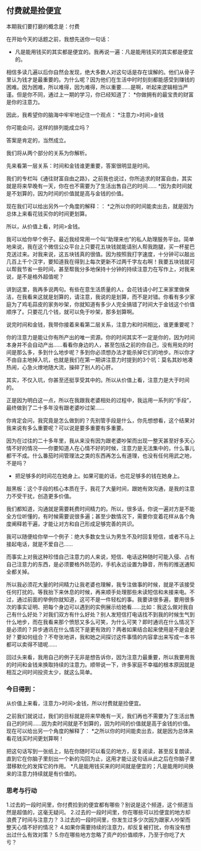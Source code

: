 ## 付费就是捡便宜

本期我们要打磨的概念是：付费

在开始今天的话题之前，我想先送你一句话：
* 凡是能用钱买的其实都是便宜的。我再说一遍：凡是能用钱买的其实都是便宜的。

相信多读几遍以后你自然会发现，绝大多数人对这句话是存在误解的。他们从骨子里认为钱才是最重要的。为什么呢？因为他们在生活中时时刻刻都能感受到赚钱的困难。因为困难，所以难得，因为难得，所以重要……是啊，听起来逻辑相当严谨。但是你不同，通过上一期的学习，你已经知道了：
*你做拥有的最宝贵的财富是你的注意力。

因此，我希望你的脑海中牢牢地记住一个观点：
*注意力>时间>金钱

你可能会问，这样的排列能成立吗？

答案是肯定的，当然成立。

我们将从两个部分的关系为你解析。

先来看第一层关系：时间和金钱谁更重要，答案很明显是时间。

我们的专栏叫《通往财富自由之路》，之前我也说过，你所追求的财富自由，其实就是将来早晚有一天，你在也不需要为了生活出售自己的时间……
*因为卖时间就是不划算的，因为时间的价值就是高与金钱的价值。

现在我们可以给出另外一个角度的解释：：
*之所以你的时间能卖出去，就是因为总体上来看花钱买你的时间更划算。

所以，从价值上看，时间>金钱。

我可以给你举个例子。最近我经常用一个叫“助理来也”的私人助理服务平台。简单地来说，我在这个微信公众平台上只要花五块钱就能请别人帮我跑腿，买一杯星巴克送过来。对我来说，这五块钱真的很值。因为按照我打字速度，十分钟可以敲出几百上千个汉字，要知道我在得到上每次更新不过两千字左右啊！我要五块钱就可以帮我节省一些时间，甚至帮我分多地保持十分钟的持续注意力在写作上，对我来说，是不是格外超值呢？

讲到这里，我再多说两句。有些在意生活质量的人，会花钱请小时工来家里做保洁，在我看来这就是划算的，请注意，我说的是划算，而不是对错。你看有多少家庭为了鸡毛蒜皮的家务吵架，你就知道有多少人完全搞错了时间大于金钱这个价值顺序了。只要花几个钱，就可以免于吵架，那多划算啊。

说完时间和金钱，我带你接着来看第二层关系，注意力和时间相比，谁更重要呢？

你的注意力是能让你有所产出的唯一资源。你的时间其实不一定是你的，因为时间本身并不会自动产出……看看你身边的人，甚至包括之前的你自己，没有用处的时间是那么多，多到什么地步呢？多到你必须想办法才能杀掉它们的地步。所以你才不由自主地掉入坑，也就是我们在第一期讲注意力时提到的3个坑：莫名其妙地凑热闹，心急火燎地随大流，操碎了别人的心肝。

其实，不仅入坑，你甚至还挺享受其中的。所以从价值上看，注意力是大于时间的。

正是因为明白这一点，所以在我跟我老婆相处的过程中，我运用一系列的“手段”，最终做到了二十多年没有跟老婆吵过架……

你肯定会问，我究竟是怎么做到的？先别管手段是什么，你先想想看，这个结果对我来说有多么重要呢？可以说是要多重要有多重要。

因为在过往的二十多年里，我从来没有因为跟老婆吵架而出现一整天甚至好多天心情不好的情况——你要知道人在心情不好的时候，注意力是无法集中的，什么事儿都干不成。什么番茄时间管理法之类的东西再怎么有道理，也没有任何用武之地，不是吗？
* 把足够多的时间花在她身上。如果可能的话，也花足够多的钱在她身上。


敲黑板：这个手段的核心本质在于，我花了大量时间，跟她有效沟通，是我的注意力不受干扰，创造更多价值。

我们都知道，沟通就是需要耗费时间精力的。所以，很多话，你说一遍对方是不能全方位听懂的，有时候需要说很多遍；甚至少数情况下，需要你变着花样从各个角度阐释若干遍，才能让对方和自己形成足够完善的共识。

我可以随便给你举一个例子：绝大多数女生认为男生不及时回复短信，或者不马上接起电话，就是不爱自己……

而事实上对我这种珍惜自己注意力的人来说，短信、电话这种随时可能入侵、占有自己注意力的东西，是必须要格外防范的，手机永远设置为静音，所有的推送通知全都关掉。

所以我必须花大量的时间精力让我老婆也理解，我专注做事的时候，就是不该接受任何打扰的。等我抬下来休息的时候，再来顺手处理那些未读短信和未接来电。不过，通过前面的举例你就知道，这可不是一件轻松的事。我要讲很多遍，要用很多次的事实证明、把每个身边可以遇到的实例展示给她看……比如：我这么做对我自己有什么好处？对我们双方有什么好处？别人发短信打电话找不到我的时候生气到什么地步，而在我看来那个愤怒又多么可笑，为什么可笑？即时通讯在什么情况下是必须的？异步通讯在什么情况下是更有效的？两者如果结合起来使用是不是会更好？要如何组合？不夸张地讲，我和她之间探讨这件事情的内容拿出来写成一本书都可以卖得不错呢……

回过头来看，我用自己的例子无非是想告诉你，因为注意力最重要，所以我要用我的时间和金钱来换取持续的注意力。顺带说一下，许多家庭不幸福的根本原因就是相互之间时间投资太少，就这么简单。

### 今日得到：

从价值上来看，注意力>时间>金钱，所以付费就是捡便宜。

之前我们就说过，我们的目标就是将来早晚有一天，我们再也不需要为了生活出售自己的时间……因为卖时间就是不划算的，因为时间的价值就是高于金钱的价值。现在可以给出另一个角度的解释了：
*之所以你的时间能卖出去，就是因为总体来看花钱买时间更划算啊！

把这句话写到一张纸上，贴在你随时可以看见的地方，反复阅读，甚至反复朗读，直到它在你脑子里刻出一个新的沟回为止，这用才能让这句话从此之后在你脑子里潜移默化的发挥它的作用。
*凡是能用钱买来的时间就是便宜的；凡是能用时间换来的注意力持续就是有价值的。

### 思考与行动
1.过去的一段时间里，你付费捡到的便宜都有哪些？别说是这个频道，这个频道当然是超值的，这毫无疑问。
2.过去的一段时间里，你在哪些可以捡便宜的地方却浪费了时间与注意力？
3.过去的一段时间里，你发生过多少次因为跟家人吵架而整天心情不好的情况？
4.如果你需要持续的注意力，却反复被打扰，你有没有想出过什么有效对策？
5.你在哪些地方忽略了资产的价值顺序，乃至于你吃了大亏？
